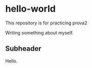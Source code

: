 # hello-world
This repository is for practicing
prova2

Writing something about myself. 


## Subheader 
Hello.